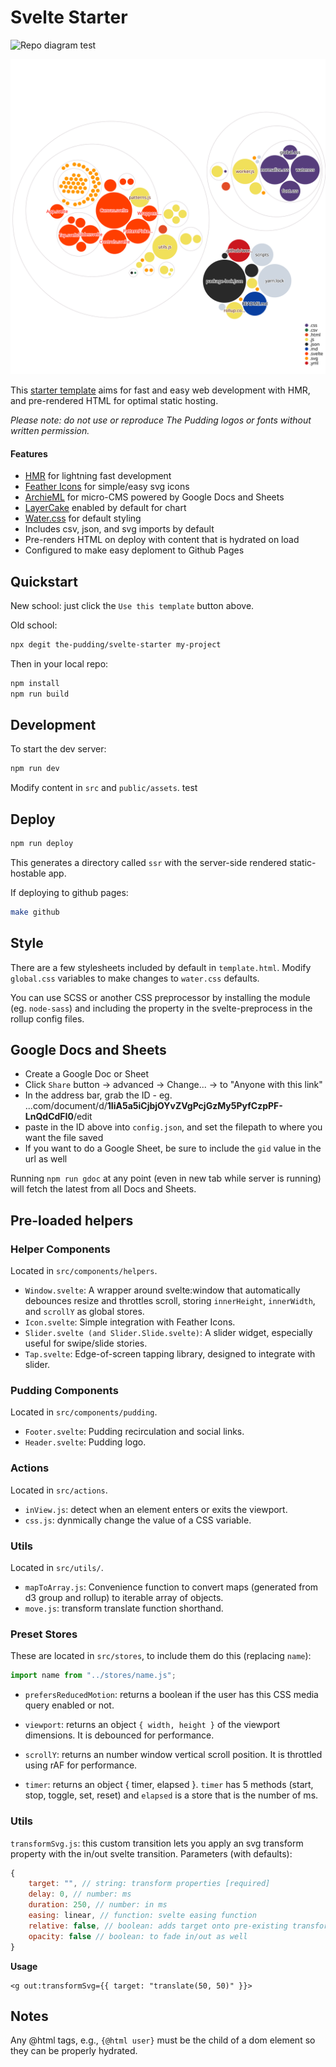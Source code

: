 # Svelte Starter 

![Repo diagram test](./diagram-test.svg)

![Repo diagram](./diagram.svg)

This [starter template](https://github.com/the-pudding/svelte-starter) aims for fast and easy web development with HMR, and pre-rendered HTML for optimal static hosting.

_Please note: do not use or reproduce The Pudding logos or fonts without written permission._

#### Features

- [HMR](https://github.com/rixo/svelte-hmr) for lightning fast development
- [Feather Icons](https://github.com/feathericons/feather) for simple/easy svg icons
- [ArchieML](http://archieml.org/) for micro-CMS powered by Google Docs and Sheets
- [LayerCake](https://layercake.graphics/) enabled by default for chart
- [Water.css](https://github.com/kognise/water.css) for default styling
- Includes csv, json, and svg imports by default
- Pre-renders HTML on deploy with content that is hydrated on load
- Configured to make easy deploment to Github Pages

## Quickstart

New school: just click the `Use this template` button above.

Old school:

```bash
npx degit the-pudding/svelte-starter my-project
```

Then in your local repo:

```bash
npm install
npm run build
```

## Development

To start the dev server:

```bash
npm run dev
```

Modify content in `src` and `public/assets`.
test

## Deploy

```bash
npm run deploy
```

This generates a directory called `ssr` with the server-side rendered static-hostable app.

If deploying to github pages:

```bash
make github
```

## Style

There are a few stylesheets included by default in `template.html`. Modify `global.css` variables to make changes to `water.css` defaults.

You can use SCSS or another CSS preprocessor by installing the module (eg. `node-sass`) and including the property in the svelte-preprocess in the rollup config files.

## Google Docs and Sheets

- Create a Google Doc or Sheet
- Click `Share` button -> advanced -> Change... -> to "Anyone with this link"
- In the address bar, grab the ID - eg. ...com/document/d/**1IiA5a5iCjbjOYvZVgPcjGzMy5PyfCzpPF-LnQdCdFI0**/edit
- paste in the ID above into `config.json`, and set the filepath to where you want the file saved
- If you want to do a Google Sheet, be sure to include the `gid` value in the url as well

Running `npm run gdoc` at any point (even in new tab while server is running) will fetch the latest from all Docs and Sheets.

## Pre-loaded helpers

### Helper Components

Located in `src/components/helpers`.

- `Window.svelte`: A wrapper around svelte:window that automatically debounces resize and throttles scroll, storing `innerHeight`, `innerWidth`, and `scrollY` as global stores.
- `Icon.svelte`: Simple integration with Feather Icons.
- `Slider.svelte (and Slider.Slide.svelte)`: A slider widget, especially useful for swipe/slide stories.
- `Tap.svelte`: Edge-of-screen tapping library, designed to integrate with slider.

### Pudding Components

Located in `src/components/pudding`.

- `Footer.svelte`: Pudding recirculation and social links.
- `Header.svelte`: Pudding logo.

### Actions

Located in `src/actions`.

- `inView.js`: detect when an element enters or exits the viewport.
- `css.js`: dynmically change the value of a CSS variable.

### Utils

Located in `src/utils/`.

- `mapToArray.js`: Convenience function to convert maps (generated from d3 group and rollup) to iterable array of objects.
- `move.js`: transform translate function shorthand.

### Preset Stores

These are located in `src/stores`, to include them do this (replacing `name`):

```js
import name from "../stores/name.js";
```

- `prefersReducedMotion`: returns a boolean if the user has this CSS media query enabled or not.

- `viewport`: returns an object `{ width, height }` of the viewport dimensions. It is debounced for performance.

- `scrollY`: returns an number window vertical scroll position. It is throttled using rAF for performance.

- `timer`: returns an object { timer, elapsed }. `timer` has 5 methods (start, stop, toggle, set, reset) and `elapsed` is a store that is the number of ms.

### Utils

`transformSvg.js`: this custom transition lets you apply an svg transform property with the in/out svelte transition. Parameters (with defaults):

```js
{
	target: "", // string: transform properties [required]
	delay: 0, // number: ms
	duration: 250, // number: in ms
	easing: linear, // function: svelte easing function
	relative: false, // boolean: adds target onto pre-existing transform
	opacity: false // boolean: to fade in/out as well
}
```

**Usage**

```svelte
<g out:transformSvg={{ target: "translate(50, 50)" }}>
```

## Notes

Any @html tags, e.g., `{@html user}` must be the child of a dom element so they can be properly hydrated.
